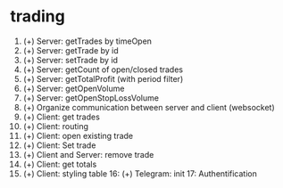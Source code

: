 # trading

1. (+) Server: getTrades by timeOpen
2. (+) Server: getTrade by id
3. (+) Server: setTrade by id
4. (+) Server: getCount of open/closed trades
5. (+) Server: getTotalProfit (with period filter)
6. (+) Server: getOpenVolume
7. (+) Server: getOpenStopLossVolume
8. (+) Organize communication between server and client (websocket)
9. (+) Client: get trades
10. (+) Client: routing
11. (+) Client: open existing trade
12. (+) Client: Set trade
13. (+) Client and Server: remove trade
14. (+) Client: get totals
15. (+) Client: styling table
16: (+) Telegram: init
17: Authentification